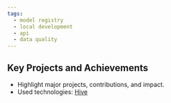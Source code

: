 ```yaml
---
tags:
  - model registry
  - local development
  - api 
  - data quality
---
```


## Key Projects and Achievements <a id="autodesk-key-projects"></a>
- Highlight major projects, contributions, and impact.
- Used technologies: [Hive](../tags/hive.md#autodesk-hive)
